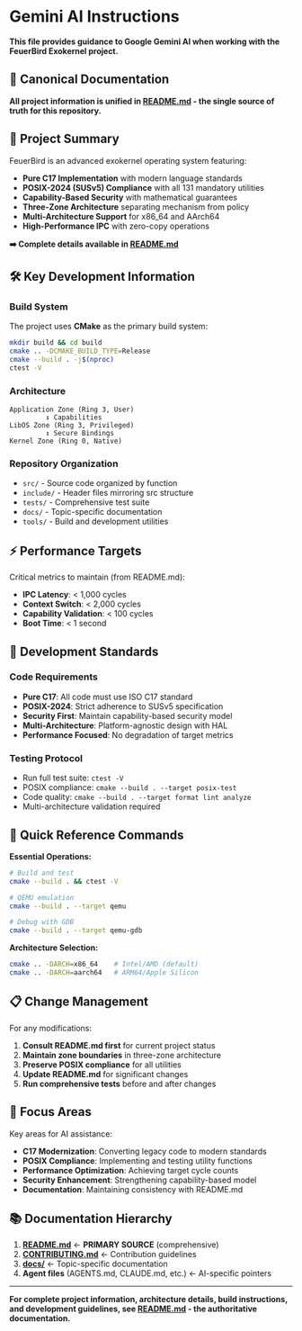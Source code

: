 # Gemini AI Instructions

**This file provides guidance to Google Gemini AI when working with the FeuerBird Exokernel project.**

## 📖 Canonical Documentation

**All project information is unified in [README.md](README.md) - the single source of truth for this repository.**

## 🎯 Project Summary

FeuerBird is an advanced exokernel operating system featuring:
- **Pure C17 Implementation** with modern language standards
- **POSIX-2024 (SUSv5) Compliance** with all 131 mandatory utilities  
- **Capability-Based Security** with mathematical guarantees
- **Three-Zone Architecture** separating mechanism from policy
- **Multi-Architecture Support** for x86_64 and AArch64
- **High-Performance IPC** with zero-copy operations

**➡️ Complete details available in [README.md](README.md)**

## 🛠️ Key Development Information

### Build System
The project uses **CMake** as the primary build system:
```bash
mkdir build && cd build
cmake .. -DCMAKE_BUILD_TYPE=Release
cmake --build . -j$(nproc)
ctest -V
```

### Architecture
```
Application Zone (Ring 3, User)
         ↕ Capabilities
LibOS Zone (Ring 3, Privileged) 
         ↕ Secure Bindings
Kernel Zone (Ring 0, Native)
```

### Repository Organization
- `src/` - Source code organized by function
- `include/` - Header files mirroring src structure
- `tests/` - Comprehensive test suite
- `docs/` - Topic-specific documentation
- `tools/` - Build and development utilities

## ⚡ Performance Targets

Critical metrics to maintain (from README.md):
- **IPC Latency**: < 1,000 cycles
- **Context Switch**: < 2,000 cycles
- **Capability Validation**: < 100 cycles  
- **Boot Time**: < 1 second

## 🔧 Development Standards

### Code Requirements
- **Pure C17**: All code must use ISO C17 standard
- **POSIX-2024**: Strict adherence to SUSv5 specification
- **Security First**: Maintain capability-based security model
- **Multi-Architecture**: Platform-agnostic design with HAL
- **Performance Focused**: No degradation of target metrics

### Testing Protocol
- Run full test suite: `ctest -V`
- POSIX compliance: `cmake --build . --target posix-test`
- Code quality: `cmake --build . --target format lint analyze`
- Multi-architecture validation required

## 🚀 Quick Reference Commands

**Essential Operations:**
```bash
# Build and test
cmake --build . && ctest -V

# QEMU emulation
cmake --build . --target qemu

# Debug with GDB  
cmake --build . --target qemu-gdb
```

**Architecture Selection:**
```bash
cmake .. -DARCH=x86_64    # Intel/AMD (default)
cmake .. -DARCH=aarch64   # ARM64/Apple Silicon
```

## 📋 Change Management

For any modifications:
1. **Consult README.md first** for current project status
2. **Maintain zone boundaries** in three-zone architecture
3. **Preserve POSIX compliance** for all utilities
4. **Update README.md** for significant changes
5. **Run comprehensive tests** before and after changes

## 🎯 Focus Areas

Key areas for AI assistance:
- **C17 Modernization**: Converting legacy code to modern standards
- **POSIX Compliance**: Implementing and testing utility functions
- **Performance Optimization**: Achieving target cycle counts
- **Security Enhancement**: Strengthening capability-based model
- **Documentation**: Maintaining consistency with README.md

## 📚 Documentation Hierarchy

1. **[README.md](README.md)** ← **PRIMARY SOURCE** (comprehensive)
2. **[CONTRIBUTING.md](CONTRIBUTING.md)** ← Contribution guidelines
3. **[docs/](docs/)** ← Topic-specific documentation
4. **Agent files** (AGENTS.md, CLAUDE.md, etc.) ← AI-specific pointers

---

**For complete project information, architecture details, build instructions, and development guidelines, see [README.md](README.md) - the authoritative documentation.**
